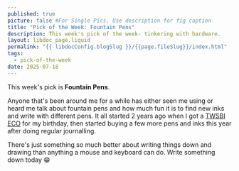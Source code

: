 ```yaml
---
published: true
picture: false #For Single Pics. Use description for fig caption
title: "Pick of the Week: Fountain Pens"
description: This week's pick of the week- tinkering with hardware.
layout: libdoc_page.liquid
permalink: "{{ libdocConfig.blogSlug }}/{{page.fileSlug}}/index.html"
tags:
  - pick-of-the-week
date: 2025-07-18
---
```


This week's pick is **Fountain Pens**.

Anyone that's been around me for a while has either seen me using or heard me talk about fountain pens and how much fun it is to find new inks and write with different pens. It all started 2 years ago when I got a [TWSBI ECO](https://www.gouletpens.com/products/twsbi-eco-fountain-pen-transparent-purple-special-edition) for my birthday, then started buying a few more pens and inks this year after doing regular journalling.

There's just something so much better about writing things down and drawing than anything a mouse and keyboard can do. Write something down today 😁
